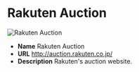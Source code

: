 # Rakuten Auction

![Rakuten Auction](https://media.antoniotajuelo.com/rakuten/service/logo/rakuten-auctions.png)
* **Name** Rakuten Auction
* **URL** http://auction.rakuten.co.jp/
* **Description** Rakuten's auction website.
